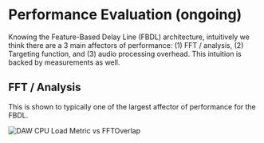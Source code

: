 # Performance Evaluation (ongoing)

Knowing the Feature-Based Delay Line (FBDL) architecture, intuitively we think there are a 3 main affectors of performance: (1) FFT / analysis, (2) Targeting function, and (3) audio processing overhead. This intuition is backed by measurements as well.

## FFT / Analysis
This is shown to typically one of the largest affector of performance for the FBDL.

![DAW CPU Load Metric vs  FFTOverlap](https://github.com/delaycattemp/delaycattemp/assets/105883026/e9eaac52-0c5a-4f2f-9ab2-205a0977745b)

